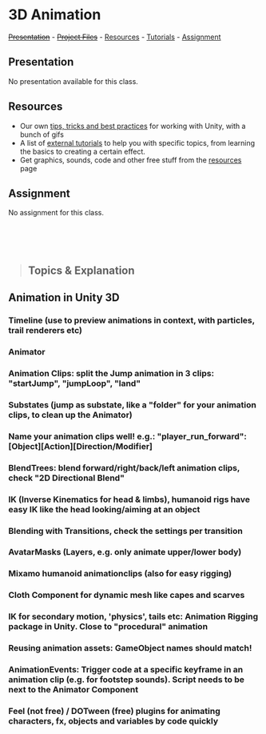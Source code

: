 # 3D Animation

[~~Presentation~~]() -
[~~Project Files~~]() -
[Resources](00_resources.md) -
[Tutorials](00_tutorials.md) -
[Assignment](#assignment)

## Presentation
No presentation available for this class.

## Resources
- Our own [tips, tricks and best practices](00_unity.md) for working with Unity, with a bunch of gifs
- A list of [external tutorials](00_tutorials.md) to help you with specific topics, from learning the basics to creating a certain effect.
- Get graphics, sounds, code and other free stuff from the [resources](00_resources.md) page

## Assignment
No assignment for this class.

<br><br><br>

> ## Topics & Explanation

## Animation in Unity 3D
### Timeline (use to preview animations in context, with particles, trail renderers etc)
### Animator
### Animation Clips: split the Jump animation in 3 clips: "startJump", "jumpLoop", "land"
### Substates (jump as substate, like a "folder" for your animation clips, to clean up the Animator)
### Name your animation clips well! e.g.: "player_run_forward": [Object][Action][Direction/Modifier]
### BlendTrees: blend forward/right/back/left animation clips, check "2D Directional Blend"
### IK (Inverse Kinematics for head & limbs), humanoid rigs have easy IK like the head looking/aiming at an object
### Blending with Transitions, check the settings per transition
### AvatarMasks (Layers, e.g. only animate upper/lower body)
### Mixamo humanoid animationclips (also for easy rigging)
### Cloth Component for dynamic mesh like capes and scarves
### IK for secondary motion, 'physics', tails etc: Animation Rigging package in Unity. Close to "procedural" animation
### Reusing animation assets: GameObject names should match!
### AnimationEvents: Trigger code at a specific keyframe in an animation clip (e.g. for footstep sounds). Script needs to be next to the Animator Component
### Feel (not free) / DOTween (free) plugins for animating characters, fx, objects and variables by code quickly